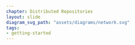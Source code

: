 ```yaml
---
chapter: Distributed Repositories
layout: slide
diagram_svg_path: "assets/diagrams/network.svg"
tags:
- getting-started
---
```


